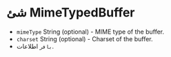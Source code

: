 # شئ MimeTypedBuffer

* `mimeType` String (optional) - MIME type of the buffer.
* `charset` String (optional) - Charset of the buffer.
* `بافر` اطلاعات.
